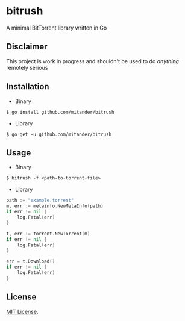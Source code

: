 # bitrush
A minimal BitTorrent library written in Go

## Disclaimer
This project is work in progress and shouldn't be used to do *anything* remotely serious

## Installation
* Binary
```shell
$ go install github.com/mitander/bitrush
```
* Library
```shell
$ go get -u github.com/mitander/bitrush
```

## Usage
* Binary
```shell
$ bitrush -f <path-to-torrent-file>
```
* Library
```go
path := "example.torrent"
m, err := metainfo.NewMetaInfo(path)
if err != nil {
    log.Fatal(err)
}

t, err := torrent.NewTorrent(m)
if err != nil {
    log.Fatal(err)
}

err = t.Download()
if err != nil {
    log.Fatal(err)
}
```
## License
[MIT License](LICENSE).
